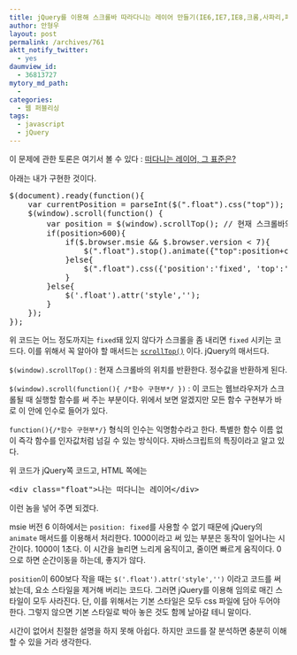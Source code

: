 ```yaml
---
title: jQuery를 이용해 스크롤바 따라다니는 레이어 만들기(IE6,IE7,IE8,크롬,사파리,파폭)
author: 안형우
layout: post
permalink: /archives/761
aktt_notify_twitter:
  - yes
daumview_id:
  - 36813727
mytory_md_path:
  - 
categories:
  - 웹 퍼블리싱
tags:
  - javascript
  - jQuery
---
```

<span style="line-height: 1.5em;">이 문제에 관한 토론은 여기서 볼 수 있다 : </span><a style="line-height: 1.5em;" href="http://forum.standardmag.org/viewtopic.php?id=513">떠다니는 레이어, 그 표준은?</a>

아래는 내가 구현한 것이다.

<pre class="brush:js">$(document).ready(function(){
    var currentPosition = parseInt($(".float").css("top"));
    $(window).scroll(function() {
        var position = $(window).scrollTop(); // 현재 스크롤바의 위치값을 반환합니다.
        if(position&gt;600){
        	if($.browser.msie && $.browser.version &lt; 7){
        		$(".float").stop().animate({"top":position+currentPosition-600+"px"},1000);
        	}else{
        		$(".float").css({'position':'fixed', 'top':'20px'});
        	}
        }else{
        	$('.float').attr('style','');
        }
    });
});</pre>

위 코드는 어느 정도까지는 `fixed`돼 있지 않다가 스크롤을 좀 내리면 `fixed` 시키는 코드다. 이를 위해서 꼭 알아야 할 매서드는 <a href="http://api.jquery.com/scrollTop/" target="_blank"><code>scrollTop()</code></a> 이다. jQuery의 매서드다.

`$(window).scrollTop()` : 현재 스크롤바의 위치를 반환한다. 정수값을 반환하게 된다.

`$(window).scroll(function(){ /*함수 구현부*/ })` : 이 코드는 웹브라우저가 스크롤될 때 실행할 함수를 써 주는 부분이다. 위에서 보면 알겠지만 모든 함수 구현부가 바로 이 안에 인수로 들어가 있다.

`function(){/*함수 구현부*/}` 형식의 인수는 익명함수라고 한다. 특별한 함수 이름 없이 즉각 함수를 인자값처럼 넘길 수 있는 방식이다. 자바스크립트의 특징이라고 알고 있다.

위 코드가 jQuery쪽 코드고, HTML 쪽에는

<pre class="brush:html">&lt;div class="float"&gt;나는 떠다니는 레이어&lt;/div&gt;</pre>

이런 놈을 넣어 주면 되겠다.

msie 버전 6 이하에서는 `position: fixed`를 사용할 수 없기 때문에 jQuery의 `animate` 매서드를 이용해서 처리한다. 1000이라고 써 있는 부분은 동작이 일어나는 시간이다. 1000이 1초다. 이 시간을 늘리면 느리게 움직이고, 줄이면 빠르게 움직이다. 0으로 하면 순간이동을 하는데, 좋지가 않다.

`position`이 600보다 작을 때는 `$('.float').attr('style','')` 이라고 코드를 써 놨는데, 요소 스타일을 제거해 버리는 코드다. 그러면 jQuery를 이용해 임의로 매긴 스타일이 모두 사라진다. 단, 이를 위해서는 기본 스타일은 모두 css 파일에 담아 두어야 한다. 그렇지 않으면 기본 스타일로 박아 놓은 것도 함께 날아갈 테니 말이다.

시간이 없어서 친절한 설명을 하지 못해 아쉽다. 하지만 코드를 잘 분석하면 충분히 이해할 수 있을 거라 생각한다.